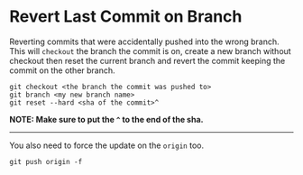 # Revert Last Commit on Branch

Reverting commits that were accidentally pushed into the wrong branch. This will `checkout` the branch the commit is on, create a new branch without checkout then reset the current branch and revert the commit keeping the commit on the other branch.

```shell
git checkout <the branch the commit was pushed to>
git branch <my new branch name>
git reset --hard <sha of the commit>^
```

**NOTE: Make sure to put the `^` to the end of the sha.**

------

You also need to force the update on the `origin` too.

```shell
git push origin -f
```
